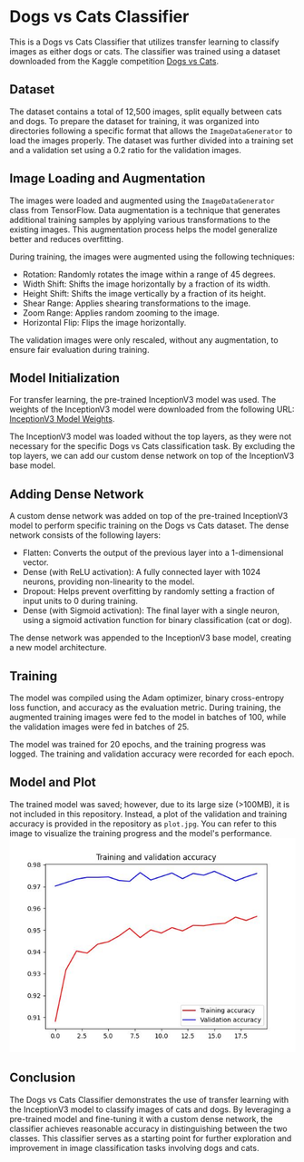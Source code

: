 # Dogs vs Cats Classifier

This is a Dogs vs Cats Classifier that utilizes transfer learning to classify images as either dogs or cats. The classifier was trained using a dataset downloaded from the Kaggle competition [Dogs vs Cats](https://www.kaggle.com/competitions/dogs-vs-cats).

## Dataset

The dataset contains a total of 12,500 images, split equally between cats and dogs. To prepare the dataset for training, it was organized into directories following a specific format that allows the `ImageDataGenerator` to load the images properly. The dataset was further divided into a training set and a validation set using a 0.2 ratio for the validation images.

## Image Loading and Augmentation

The images were loaded and augmented using the `ImageDataGenerator` class from TensorFlow. Data augmentation is a technique that generates additional training samples by applying various transformations to the existing images. This augmentation process helps the model generalize better and reduces overfitting.

During training, the images were augmented using the following techniques:
- Rotation: Randomly rotates the image within a range of 45 degrees.
- Width Shift: Shifts the image horizontally by a fraction of its width.
- Height Shift: Shifts the image vertically by a fraction of its height.
- Shear Range: Applies shearing transformations to the image.
- Zoom Range: Applies random zooming to the image.
- Horizontal Flip: Flips the image horizontally.

The validation images were only rescaled, without any augmentation, to ensure fair evaluation during training.

## Model Initialization

For transfer learning, the pre-trained InceptionV3 model was used. The weights of the InceptionV3 model were downloaded from the following URL: [InceptionV3 Model Weights](https://storage.googleapis.com/mledu-datasets/inception_v3_weights_tf_dim_ordering_tf_kernels_notop.h5).

The InceptionV3 model was loaded without the top layers, as they were not necessary for the specific Dogs vs Cats classification task. By excluding the top layers, we can add our custom dense network on top of the InceptionV3 base model.

## Adding Dense Network

A custom dense network was added on top of the pre-trained InceptionV3 model to perform specific training on the Dogs vs Cats dataset. The dense network consists of the following layers:
- Flatten: Converts the output of the previous layer into a 1-dimensional vector.
- Dense (with ReLU activation): A fully connected layer with 1024 neurons, providing non-linearity to the model.
- Dropout: Helps prevent overfitting by randomly setting a fraction of input units to 0 during training.
- Dense (with Sigmoid activation): The final layer with a single neuron, using a sigmoid activation function for binary classification (cat or dog).

The dense network was appended to the InceptionV3 base model, creating a new model architecture.

## Training

The model was compiled using the Adam optimizer, binary cross-entropy loss function, and accuracy as the evaluation metric. During training, the augmented training images were fed to the model in batches of 100, while the validation images were fed in batches of 25.

The model was trained for 20 epochs, and the training progress was logged. The training and validation accuracy were recorded for each epoch.

## Model and Plot

The trained model was saved; however, due to its large size (>100MB), it is not included in this repository. Instead, a plot of the validation and training accuracy is provided in the repository as `plot.jpg`. You can refer to this image to visualize the training progress and the model's performance.    
![alt text](https://raw.githubusercontent.com/Rudrransh17/Dogs-vs-Cats-Classifier/main/plot.jpg)

## Conclusion

The Dogs vs Cats Classifier demonstrates the use of transfer learning with the InceptionV3 model to classify images of cats and dogs. By leveraging a pre-trained model and fine-tuning it with a custom dense network, the classifier achieves reasonable accuracy in distinguishing between the two classes. This classifier serves as a starting point for further exploration and improvement in image classification tasks involving dogs and cats.
